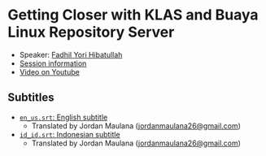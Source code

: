 # Getting Closer with KLAS and Buaya Linux Repository Server

- Speaker: [Fadhil Yori Hibatullah](fadhil4812@gmail.com)
- [Session information](https://2021.ubucon.asia/sessions/getting_closer_with_kelompok_linux_arek_suroboyo_and_buaya_linux_repository_server/)
- [Video on Youtube](https://www.youtube.com/watch?v=35WhFkYw91M)

## Subtitles

- [`en_us.srt`: English subtitle](en_us.srt)
	- Translated by Jordan Maulana (jordanmaulana26@gmail.com)
- [`id_id.srt`: Indonesian subtitle](id_id.srt)
	- Translated by Jordan Maulana (jordanmaulana26@gmail.com)